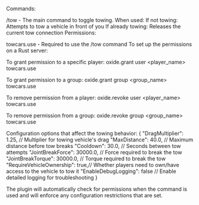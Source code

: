 Commands:

/tow - The main command to toggle towing. When used:
If not towing: Attempts to tow a vehicle in front of you
If already towing: Releases the current tow connection
Permissions:

towcars.use - Required to use the /tow command
To set up the permissions on a Rust server:

To grant permission to a specific player:
oxide.grant user <player_name> towcars.use

To grant permission to a group:
oxide.grant group <group_name> towcars.use

To remove permission from a player:
oxide.revoke user <player_name> towcars.use

To remove permission from a group:
oxide.revoke group <group_name> towcars.use

Configuration options that affect the towing behavior:
{
  "DragMultiplier": 1.25,        // Multiplier for towing vehicle's drag
  "MaxDistance": 40.0,           // Maximum distance before tow breaks
  "Cooldown": 30.0,              // Seconds between tow attempts
  "JointBreakForce": 30000.0,    // Force required to break the tow
  "JointBreakTorque": 30000.0,   // Torque required to break the tow
  "RequireVehicleOwnership": true,// Whether players need to own/have access to the vehicle to tow it
  "EnableDebugLogging": false     // Enable detailed logging for troubleshooting
}

The plugin will automatically check for permissions when the command is used and will enforce any configuration restrictions that are set.
